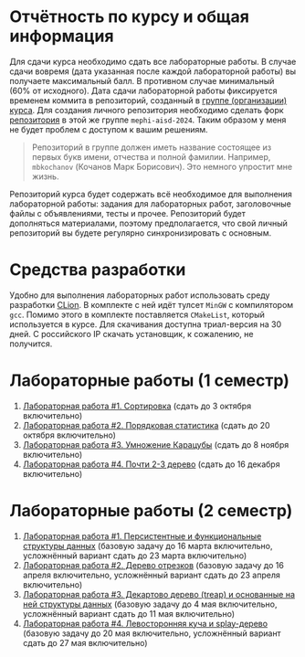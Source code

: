 # Отчётность по курсу и общая информация
Для сдачи курса необходимо сдать все лабораторные работы.
В случае сдачи вовремя (дата указанная после каждой лабораторной работы) вы получаете максимальный балл.
В противном случае минимальный (60% от исходного).
Дата сдачи лабораторной работы фиксируется временем коммита в репозиторий, созданный в [группе (организации) курса](https://github.com/mephi-aisd-2024).
Для создания личного репозитория необходимо сделать форк [репозитория](https://github.com/mephi-aisd-2024/aisd-labs) в этой же группе `mephi-aisd-2024`.
Таким образом у меня не будет проблем с доступом к вашим решениям.
> Репозиторий в группе должен иметь название состоящее из первых букв имени, отчества и полной фамилии.
> Например, `mbkochanov` (Кочанов Марк Борисович).
> Это немного упростит мне жизнь.

Репозиторий курса будет содержать всё необходимое для выполнения лабораторной работы: задания для лабораторных работ, заголовочные файлы с объявлениями, тесты и прочее.
Репозиторий будет дополняться материалами, поэтому предполагается, что свой личный репозиторий вы будете регулярно синхронизировать с основным.

# Средства разработки
Удобно для выполнения лабораторных работ использовать среду разработки [CLion](https://www.jetbrains.com/clion/).
В комплекте с ней идёт тулсет `MinGW` с компилятором `gcc`.
Помимо этого в комплекте поставляется `CMakeList`, который используется в курсе. 
Для скачивания доступна триал-версия на 30 дней.
С российского IP скачать установщик, к сожалению, не получится.

# Лабораторные работы (1 семестр)
1. [Лабораторная работа #1. Сортировка](labs/lab_1.md) (сдать до 3 октября включительно)
1. [Лабораторная работа #2. Порядковая статистика](labs/lab_2.md) (сдать до 20 октября включительно)
1. [Лабораторная работа #3. Умножение Карацубы](labs/lab_3.md) (сдать до 8 ноября включительно)
1. [Лабораторная работа #4. Почти 2-3 дерево](labs/lab_4.md) (сдать до 16 декабря включительно)

# Лабораторные работы (2 семестр)
1. [Лабораторная работа #1. Персистентные и функциональные структуры данных](labs/lab_2_1.md) (базовую задачу до 16 марта включительно, усложнённый вариант сдать до 23 марта включительно)
1. [Лабораторная работа #2. Дерево отрезков](labs/lab_2_2.md) (базовую задачу до 16 апреля включительно, усложнённый вариант сдать до 23 апреля включительно)
1. [Лабораторная работа #3. Декартово дерево (treap) и основанные на ней структуры данных](labs/lab_2_3.md) (базовую задачу до 4 мая включительно, усложнённый вариант сдать до 11 мая включительно)
1. [Лабораторная работа #4. Левосторонняя куча и splay-дерево](labs/lab_2_4.md) (базовую задачу до 20 мая включительно, усложнённый вариант сдать до 27 мая включительно)
